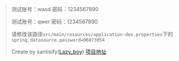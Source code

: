 >测试账号：wasd 密码：1234567890
> 
>测试账号：qwer 密码：1234567890
>
>请修改该路径`src/main/resources/application-dev.properties`下的`spring.datasource.password=96873054`
> 
>Create by santisify([Lazy_boy](https://github.com/santisify))
>[项目地址](https://github.com/santisify/Blog)